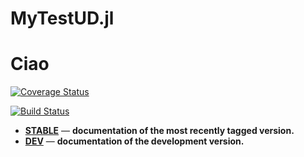 # MyTestUD.jl

Ciao
=======

[![Coverage Status](https://coveralls.io/repos/github/piebat/MyTestUD.jl/badge.svg?branch=master)](https://coveralls.io/github/piebat/MyTestUD.jl?branch=master)

[![Build Status](https://travis-ci.org/piebat/MyTestUD.jl.svg?branch=master)](https://travis-ci.org/piebat/MyTestUD.jl)

- [**STABLE**][docs-stable-url] &mdash; **documentation of the most recently tagged version.**
- [**DEV**][docs-dev-url] &mdash; **documentation of the development version.**

[docs-latest-img]: https://img.shields.io/badge/docs-latest-blue.svg
[docs-stable-img]: https://img.shields.io/badge/docs-stable-blue.svg
[docs-dev-url]: https://github.com/piebat/MyTestUD.jl/tree/gh-pages/dev
[docs-stable-url]: https://github.com/piebat/MyTestUD.jl/tree/gh-pages/stable
